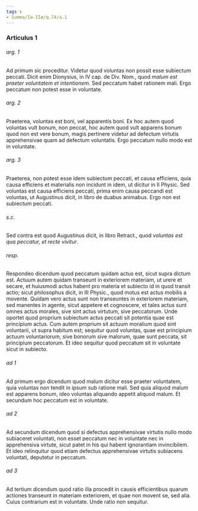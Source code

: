```yaml
---
tags : 
- Summa/Ia-IIæ/q.74/a.1
---
```


### Articulus 1

###### arg. 1
Ad primum sic proceditur. Videtur quod voluntas non possit esse subiectum peccati. Dicit enim Dionysius, in IV cap. de Div. Nom., quod *malum est praeter voluntatem et intentionem*. Sed peccatum habet rationem mali. Ergo peccatum non potest esse in voluntate.

###### arg. 2
Praeterea, voluntas est boni, vel apparentis boni. Ex hoc autem quod voluntas vult bonum, non peccat, hoc autem quod vult apparens bonum quod non est vere bonum, magis pertinere videtur ad defectum virtutis apprehensivae quam ad defectum voluntatis. Ergo peccatum nullo modo est in voluntate.

###### arg. 3
Praeterea, non potest esse idem subiectum peccati, et causa efficiens, quia causa efficiens et materialis non incidunt in idem, ut dicitur in II Physic. Sed voluntas est causa efficiens peccati, prima enim causa peccandi est voluntas, ut Augustinus dicit, in libro de duabus animabus. Ergo non est subiectum peccati.

###### s.c.
Sed contra est quod Augustinus dicit, in libro Retract., quod *voluntas est qua peccatur, et recte vivitur*.

###### resp.
Respondeo dicendum quod peccatum quidam actus est, sicut supra dictum est. Actuum autem quidam transeunt in exteriorem materiam, ut urere et secare, et huiusmodi actus habent pro materia et subiecto id in quod transit actio; sicut philosophus dicit, in III Physic., quod motus est actus mobilis a movente. Quidam vero actus sunt non transeuntes in exteriorem materiam, sed manentes in agente, sicut appetere et cognoscere, et tales actus sunt omnes actus morales, sive sint actus virtutum, sive peccatorum. Unde oportet quod proprium subiectum actus peccati sit potentia quae est principium actus. Cum autem proprium sit actuum moralium quod sint voluntarii, ut supra habitum est; sequitur quod voluntas, quae est principium actuum voluntariorum, sive bonorum sive malorum, quae sunt peccata, sit principium peccatorum. Et ideo sequitur quod peccatum sit in voluntate sicut in subiecto.

###### ad 1
Ad primum ergo dicendum quod malum dicitur esse praeter voluntatem, quia voluntas non tendit in ipsum sub ratione mali. Sed quia aliquod malum est apparens bonum, ideo voluntas aliquando appetit aliquod malum. Et secundum hoc peccatum est in voluntate.

###### ad 2
Ad secundum dicendum quod si defectus apprehensivae virtutis nullo modo subiaceret voluntati, non esset peccatum nec in voluntate nec in apprehensiva virtute, sicut patet in his qui habent ignorantiam invincibilem. Et ideo relinquitur quod etiam defectus apprehensivae virtutis subiacens voluntati, deputetur in peccatum.

###### ad 3
Ad tertium dicendum quod ratio illa procedit in causis efficientibus quarum actiones transeunt in materiam exteriorem, et quae non movent se, sed alia. Cuius contrarium est in voluntate. Unde ratio non sequitur.

